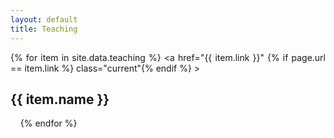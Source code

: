 ```yaml
---
layout: default
title: Teaching
---
```


<html>
  <head>
    <meta charset="utf-8">
    <title>{{ page.title }}</title>
  </head>

<body>


<nav>
  <div style = "text-align: justify; max-width: 1000px; margin: 0 auto;">

  {% for item in site.data.teaching %}
    <a href="{{ item.link }}" {% if page.url == item.link %} class="current"{% endif %} > <h1>{{ item.name }}</h1></a> &nbsp; &nbsp;
  {% endfor %}
</div>
</nav>

  </body>
</html>
